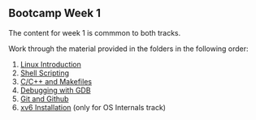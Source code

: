 ## Bootcamp Week 1

The content for week 1 is commmon to both tracks.

Work through the material provided in the folders in the following order:

1. [Linux Introduction](linux/README.md)
2. [Shell Scripting](shell-scripting/README.md)
3. [C/C++ and Makefiles](cpp_makefiles/README.md)
4. [Debugging with GDB](Debugging%20with%20GDB/README.md)
5. [Git and Github](Git%20and%20Github/README.md)
6. [xv6 Installation](xv6%20Installation/README.md) (only for OS Internals track)